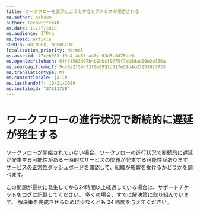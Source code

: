 ```yaml
---
title: ワークフローを表示しようとするとアクセスが拒否される
ms.author: pebaum
author: Techwriter40
ms.date: 11/27/2018
ms.audience: ITPro
ms.topic: article
ROBOTS: NOINDEX, NOFOLLOW
localization_priority: Normal
ms.assetid: 47ceb983-f9a4-4c55-a40c-03d5c3d75dc9
ms.openlocfilehash: 0fff4563d97b4b9bbcf0775f7ab5dad19e3e736a
ms.sourcegitcommit: 9cc8a2f5bb73f0e8951d317e51b4cd3253027733
ms.translationtype: MT
ms.contentlocale: ja-JP
ms.lasthandoff: 10/21/2019
ms.locfileid: "37611738"
---
```

# <a name="intermittent-delays-with-workflow-progress"></a>ワークフローの進行状況で断続的に遅延が発生する

ワークフローが開始されていない場合、ワークフローの進行状況で断続的に遅延が発生する可能性がある一時的なサービスの問題が発生する可能性があります。 [サービスの正常性ダッシュボード](https://admin.microsoft.com/AdminPortal/Home#/servicehealth)を確認して、組織が影響を受けるかどうかを調べます。 

この問題が最初に発生してから24時間以上経過している場合は、サポートチケットをログに記録してください。 多くの場合、すでに解決策に取り組んでいます。 解決策を完成させるために少なくとも 24 時間を与えてください。


  

